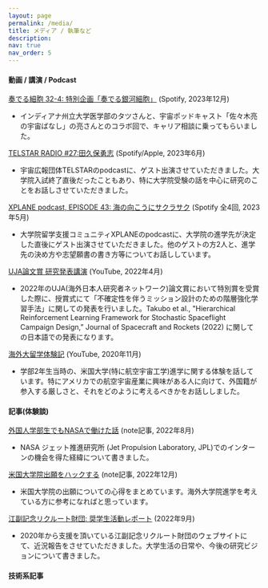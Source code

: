```yaml
---
layout: page
permalink: /media/
title: メディア / 執筆など
description: 
nav: true
nav_order: 5
---
```



#### 動画 / 講演 / Podcast

[奏でる細胞 32-4: 特別企画「奏でる銀河細胞」](https://open.spotify.com/episode/3HQ0kTOej1rjzAD2F8piqx?si=8cced9327def4753) (Spotify, 2023年12月)

- インディアナ州立大学医学部のタツさんと、宇宙ポッドキャスト「佐々木亮の宇宙ばなし」の亮さんとのコラボ回で、キャリア相談に乗ってもらいました。

[TELSTAR RADIO #27:田久保勇志](https://open.spotify.com/episode/3KSLK5H8kPKTUf7JSc4sh7?si=59H0W9AtRZC0RTnHDCvQZw) (Spotify/Apple, 2023年6月)

- 宇宙広報団体TELSTARのpodcastに、ゲスト出演させていただきました。大学院入試終了直後だったこともあり、特に大学院受験の話を中心に研究のことをお話しさせていただきました。

[XPLANE podcast, EPISODE 43: 海の向こうにサクラサク](https://open.spotify.com/episode/6ia0hHd8uvcg3WpRu4rw84?si=47JPJqF0TQ-i-qSPcigyPA) (Spotify 全4回, 2023年5月) 

- 大学院留学支援コミュニティXPLANEのpodcastに、大学院の進学先が決定した直後にゲスト出演させていただきました。他のゲストの方2人と、進学先の決め方や志望願書の書き方等についてお話ししています。

[UJA論文賞 研究発表講演](https://www.youtube.com/watch?v=nYS1GnckVe0) (YouTube, 2022年4月)

- 2022年のUJA(海外日本人研究者ネットワーク)論文賞において特別賞を受賞した際に、授賞式にて「不確定性を伴うミッション設計のための階層強化学習手法」に関しての発表を行いました。Takubo et al., "Hierarchical Reinforcement Learning Framework for Stochastic Spaceflight Campaign Design,” Journal of Spacecraft and Rockets (2022) に関しての日本語での発表になります。

[海外大留学体験記](https://www.youtube.com/watch?v=zuGBeI8DLiw) (YouTube, 2020年11月)

- 学部2年生当時の、米国大学(特に航空宇宙工学)進学に関する体験を話しています。特にアメリカでの航空宇宙産業に興味がある人に向けて、外国籍が参入する厳しさと、それをどのように考えるべきかをお話ししました。



#### 記事(体験談)

[外国人学部生でもNASAで働けた話](https://note.com/rocket_science/n/n0442e537650b) (note記事, 2022年8月)

- NASA ジェット推進研究所 (Jet Propulsion Laboratory, JPL)でのインターンの機会を得た経緯について書きました。

[米国大学院出願をハックする](https://note.com/rocket_science/n/n8c23b2f08a38) (note記事, 2022年12月)

- 米国大学院の出願についての心得をまとめています。海外大学院進学を考えている方に参考になればと思っています。

[江副記念リクルート財団: 奨学生活動レポート](https://www.recruit-foundation.org/activity_report/takubo/) (2022年9月)

- 2020年から支援を頂いている江副記念リクルート財団のウェブサイトにて、近況報告をさせていただきました。大学生活の日常や、今後の研究ビジョンについて書きました。


#### 技術系記事

